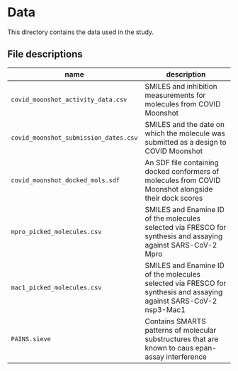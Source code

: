 # Data

This directory contains the data used in the study.

## File descriptions

| name  | description |
| --- | --- |
| `covid_moonshot_activity_data.csv` | SMILES and inhibition measurements for molecules from COVID Moonshot |
| `covid_moonshot_submission_dates.csv` | SMILES and the date on which the molecule was submitted as a design to COVID Moonshot |
| `covid_moonshot_docked_mols.sdf` | An SDF file containing docked conformers of molecules from COVID Moonshot alongside their dock scores |
| `mpro_picked_molecules.csv`| SMILES and Enamine ID of the molecules selected via FRESCO for synthesis and assaying against SARS-CoV-2 Mpro |
| `mac1_picked_molecules.csv`| SMILES and Enamine ID of the molecules selected via FRESCO for synthesis and assaying against SARS-CoV-2 nsp3-Mac1 |
| `PAINS.sieve`| Contains SMARTS patterns of molecular substructures that are known to caus epan-assay interference |
